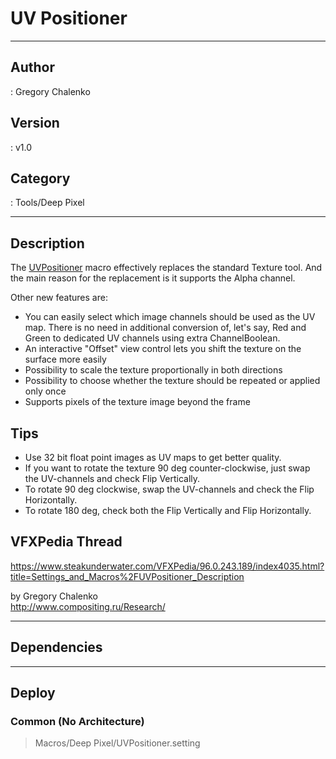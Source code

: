 # UV Positioner
___

## Author
 : Gregory Chalenko

## Version
 : v1.0

## Category
 : Tools/Deep Pixel
___

## Description
<p>The <a href="https://www.steakunderwater.com/VFXPedia/96.0.243.189/index4035.html?title=Settings_and_Macros%2FUVPositioner_Description">UVPositioner</a> macro effectively replaces the standard Texture tool. And the main reason for the replacement is it supports the Alpha channel.</p>

<p>Other new features are:</p>


<ul>
	<li>You can easily select which image channels should be used as the UV map. There is no need in additional conversion of, let's say, Red and Green to dedicated UV channels using extra ChannelBoolean.</li>
	<li>An interactive "Offset" view control lets you shift the texture on the surface more easily</li>
	<li>Possibility to scale the texture proportionally in both directions</li>
	<li>Possibility to choose whether the texture should be repeated or applied only once</li>
	<li>Supports pixels of the texture image beyond the frame</li>
</ul>


<h2>Tips</h2>

<ul>
	<li>Use 32 bit float point images as UV maps to get better quality.</li>
	<li>If you want to rotate the texture 90 deg counter-clockwise, just swap the UV-channels and check Flip Vertically.</li>
	<li>To rotate 90 deg clockwise, swap the UV-channels and check the Flip Horizontally.</li>
	<li>To rotate 180 deg, check both the Flip Vertically and Flip Horizontally.</li>
</ul>


<h2>VFXPedia Thread</h2>

<p><a href="https://www.steakunderwater.com/VFXPedia/96.0.243.189/index4035.html?title=Settings_and_Macros%2FUVPositioner_Description">https://www.steakunderwater.com/VFXPedia/96.0.243.189/index4035.html?title=Settings_and_Macros%2FUVPositioner_Description</a></p>

<p>by Gregory Chalenko<br>
<a href="http://www.compositing.ru/Research/">http://www.compositing.ru/Research/</a></p>

___

## Dependencies


___

## Deploy

### Common (No Architecture)

> Macros/Deep Pixel/UVPositioner.setting  
